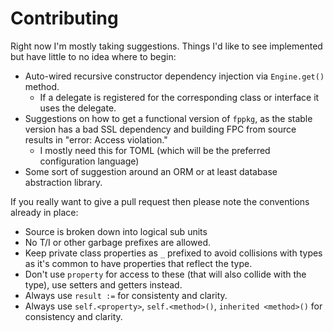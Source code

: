 # Contributing

Right now I'm mostly taking suggestions.  Things I'd like to see implemented but have little to
no idea where to begin:

- Auto-wired recursive constructor dependency injection via `Engine.get()` method.
    - If a delegate is registered for the corresponding class or interface it uses the delegate.
- Suggestions on how to get a functional version of `fppkg`, as the stable version has a bad SSL
  dependency and building FPC from source results in "error: Access violation."
    - I mostly need this for TOML (which will be the preferred configuration language)
- Some sort of suggestion around an ORM or at least database abstraction library.

If you really want to give a pull request then please note the conventions already in place:

- Source is broken down into logical sub units
- No T/I or other garbage prefixes are allowed.
- Keep private class properties as `_` prefixed to avoid collisions with types as it's common to
  have properties that reflect the type.
- Don't use `property` for access to these (that will also collide with the type), use setters
  and getters instead.
- Always use `result :=` for consistenty and clarity.
- Always use `self.<property>`, `self.<method>()`, `inherited <method>()` for consistency and
  clarity.